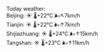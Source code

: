 Today weather:  
Beijing: ☀️ 🌡️+22°C 🌬️↖7km/h  
Tianjin: ☀️ 🌡️+22°C 🌬️↑7km/h  
Shijiazhuang: ☀️ 🌡️+24°C 🌬️↑15km/h  
Tangshan: ☀️ 🌡️+23°C 🌬️↑11km/h  
